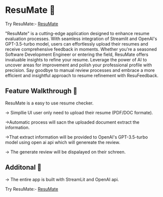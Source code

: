 # ResuMate 🎯

Try ResuMate:- [ResuMate](https://openai.com)

"ResuMate" is a cutting-edge application designed to enhance resume evaluation processes. With seamless integration of Streamlit and OpenAI's GPT-3.5-turbo model, users can effortlessly upload their resumes and receive comprehensive feedback in moments. Whether you're a seasoned Software Development Engineer or entering the field, ResuMate offers invaluable insights to refine your resume. Leverage the power of AI to uncover areas for improvement and polish your professional profile with precision. Say goodbye to manual review processes and embrace a more efficient and insightful approach to resume refinement with ResuFeedback.

## Feature Walkthrough 📀

ResuMate is a easy to use resume checker. 

-> Simpllie UI user only need to upload their resume (PDF/DOC formate). 

->Automatic process will sacn the uploaded document extract the information.

->That extract information will be provided to OpenAI's GPT-3.5-turbo model using open ai api which will genereate the review.

-> The generate review will be dispalayed on their schreen.

## Additonal 🧾

-> The entire app is built with StreamLit and OpenAI api.

Try ResuMate:- [ResuMate](https://openai.com)

